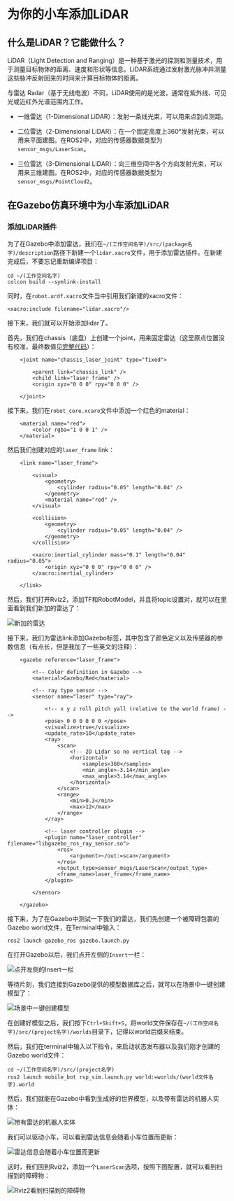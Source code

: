 # 为你的小车添加LiDAR

## 什么是LiDAR？它能做什么？

LiDAR（Light Detection and Ranging）是一种基于激光的探测和测量技术，用于测量目标物体的距离、速度和形状等信息。LiDAR系统通过发射激光脉冲并测量这些脉冲反射回来的时间来计算目标物体的距离。

与雷达 Radar（基于无线电波）不同，LiDAR使用的是光波，通常在紫外线、可见光或近红外光谱范围内工作。

- 一维雷达（1-Dimensional LiDAR）：发射一条线光束，可以用来点到点测距。

- 二位雷达（2-Dimensional LiDAR）：在一个固定高度上360°发射光束，可以用来平面建图。在ROS2中，对应的传感器数据类型为`sensor_msgs/LaserScan`。

- 三位雷达（3-Dimensional LiDAR）：向三维空间中各个方向发射光束，可以用来三维建图。在ROS2中，对应的传感器数据类型为`sensor_msgs/PointCloud2`。

## 在Gazebo仿真环境中为小车添加LiDAR

### 添加LiDAR插件

为了在Gazebo中添加雷达，我们在`~/(工作空间名字)/src/(package名字)/description`路径下新建一个`lidar.xacro`文件，用于添加雷达插件。在新建完成后，不要忘记重新编译项目：

```
cd ~/(工作空间名字)
colcon build --symlink-install
```

同时，在`robot.urdf.xacro`文件当中引用我们新建的xacro文件：

`<xacro:include filename="lidar.xacro"/>`

接下来，我们就可以开始添加lidar了。

首先，我们在chassis（底盘）上创建一个joint，用来固定雷达（这里原点位置没有校准，最终数值见[完整代码](https://github.com/BIT-Gs/mobile_bot/blob/main/description/lidar.xacro)）：

```
    <joint name="chassis_laser_joint" type="fixed">

        <parent link="chassis_link" />
        <child link="laser_frame" />
        <origin xyz="0 0 0" rpy="0 0 0" />

    </joint>
```

接下来，我们在`robot_core.xcaro`文件中添加一个红色的material：

```
    <material name="red">
        <color rgba="1 0 0 1" />
    </material>
```

然后我们创建对应的`laser_frame` link：

```
    <link name="laser_frame">

        <visual>
            <geometry>
                <cylinder radius="0.05" length="0.04" />
            </geometry>
            <material name="red" />
        </visual>

        <collision>
            <geometry>
                <cylinder radius="0.05" length="0.04" />
            </geometry>
        </collision>

        <xacro:inertial_cylinder mass="0.1" length="0.04" radius="0.05">
            <origin xyz="0 0 0" rpy="0 0 0" />
        </xacro:inertial_cylinder>

    </link>
```

然后，我们打开Rviz2，添加TF和RobotModel，并且将topic设置对，就可以在里面看到我们新加的雷达了：

![新加的雷达](img/LaserAdded.jpg)

接下来，我们为雷达link添加Gazebo标签，其中包含了颜色定义以及传感器的参数信息（有点长，但是我加了一些英文的注释）：

```
    <gazebo reference="laser_frame">
        
        <!-- Color definition in Gazebo -->
        <material>Gazebo/Red</material>

        <!-- ray type sensor -->
        <sensor name="laser" type="ray">

            <!-- x y z roll pitch yall (relative to the world frame) -->
            <pose> 0 0 0 0 0 0 </pose>
            <visualize>true</visualize>
            <update_rate>10</update_rate>
            <ray>
                <scan>
                    <!-- 2D Lidar so no vertical tag -->
                    <horizontal>
                        <samples>360</samples>
                        <min_angle>-3.14</min_angle>
                        <max_angle>3.14</max_angle>
                    </horizontal>
                </scan>
                <range>
                    <min>0.3</min>
                    <max>12</max>
                </range>
            </ray>

            <!-- laser controller plugin -->
            <plugin name="laser_controller" filename="libgazebo_ros_ray_sensor.so">
                <ros>
                    <argument>~/out:=scan</argument>
                </ros>
                <output_type>sensor_msgs/LaserScan</output_type>
                <frame_name>laser_frame</frame_name>
            </plugin>

        </sensor>

    </gazebo>
```

接下来，为了在Gazebo中测试一下我们的雷达，我们先创建一个被障碍包裹的Gazebo world文件，在Terminal中输入：

`ros2 launch gazebo_ros gazebo.launch.py`

在打开Gazebo以后，我们点开左侧的`Insert`一栏：

![点开左侧的Insert一栏](img/ConnectModelDatabase.jpg)

等待片刻，我们连接到Gazebo提供的模型数据库之后，就可以在场景中一键创建模型了：

![场景中一键创建模型](img/CreateGazeboWorld.jpg)

在创建好模型之后，我们按下`Ctrl+Shift+S`，将world文件保存在`~/(工作空间名字)/src/(project名字)/worlds`目录下，记得以world后缀来结束。

然后，我们在terminal中输入以下指令，来启动状态发布器以及我们刚才创建的Gazebo world文件：

```
cd ~/(工作空间名字)/src/(project名字)
ros2 launch mobile_bot rsp_sim.launch.py world:=worlds/(world文件名字).world
```

然后，我们就能在Gazebo中看到生成好的世界模型，以及带有雷达的机器人实体：

![带有雷达的机器人实体](img/LidarInGazebo.jpg)

我们可以驱动小车，可以看到雷达信息会随着小车位置而更新：

![雷达信息会随着小车位置而更新](img/LidarMoving1.gif)

这时，我们回到Rviz2，添加一个`LaserScan`选项，按照下图配置，就可以看到扫描到的障碍物：

![Rviz2看到扫描到的障碍物](img/LaserInRviz2.jpg)

